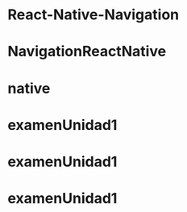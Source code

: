 # React-Native-Navigation
# NavigationReactNative
# native
# examenUnidad1
# examenUnidad1
# examenUnidad1
